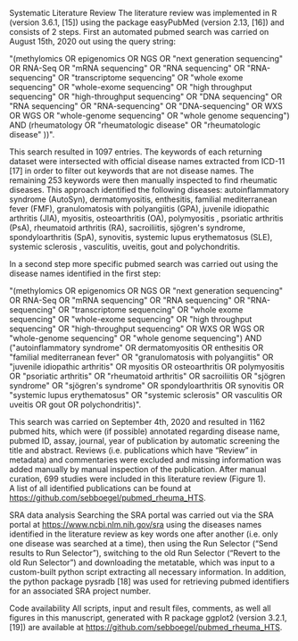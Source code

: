 Systematic Literature Review
The literature review was implemented in R (version 3.6.1, [15]) using the package easyPubMed (version 2.13, [16]) and consists of 2 steps. First an automated pubmed search was carried on August 15th, 2020 out using the query string: 

"(methylomics OR epigenomics OR NGS OR \"next generation sequencing\" OR RNA-Seq OR \"mRNA sequencing\" OR \"RNA sequencing\" OR \"RNA-sequencing\" OR \"transcriptome sequencing\" OR \"whole exome sequencing\" OR \"whole-exome sequencing\" OR \"high throughput sequencing\" OR \"high-throughput sequencing\" OR \"DNA sequencing\" OR \"RNA sequencing\" OR \"RNA-sequencing\" OR \"DNA-sequencing\" OR WXS OR WGS OR \"whole-genome sequencing\" OR \"whole genome sequencing\") AND (rheumatology OR \"rheumatologic disease\" OR \"rheumatologic disease\" ))".

This search resulted in 1097 entries. The keywords of each returning dataset were intersected with official disease names extracted from ICD-11 [17] in order to filter out keywords that are not disease names. The remaining 253 keywords were then manually inspected to find rheumatic diseases. This approach identified the following diseases: autoinflammatory syndrome (AutoSyn), dermatomyositis, enthesitis, familial mediterranean fever (FMF), granulomatosis with polyangiitis (GPA), juvenile idiopathic arthritis (JIA), myositis, osteoarthritis (OA), polymyositis , psoriatic arthritis (PsA),  rheumatoid arthritis (RA), sacroiliitis, sjögren's syndrome, spondyloarthritis (SpA), synovitis, systemic lupus erythematosus (SLE), systemic sclerosis , vasculitis, uveitis, gout and polychondritis.
 
In a second step more specific pubmed search was carried out using the disease names identified in the first step: 

"(methylomics OR epigenomics OR NGS OR \"next generation sequencing\" OR RNA-Seq OR \"mRNA sequencing\" OR \"RNA sequencing\" OR \"RNA-sequencing\" OR \"transcriptome sequencing\" OR \"whole exome sequencing\" OR \"whole-exome sequencing\" OR \"high throughput sequencing\" OR \"high-throughput sequencing\" OR WXS OR WGS OR \"whole-genome sequencing\" OR \"whole genome sequencing\") AND (\"autoinflammatory syndrome\" OR dermatomyositis OR enthesitis OR \"familial mediterranean fever\" OR \"granulomatosis with polyangiitis\" OR \"juvenile idiopathic arthritis\" OR myositis OR osteoarthritis OR polymyositis OR \"psoriatic arthritis\" OR \"rheumatoid arthritis\" OR sacroiliitis OR \"sjögren syndrome\" OR \"sjögren's syndrome\" OR spondyloarthritis OR synovitis OR \"systemic lupus erythematosus\" OR \"systemic sclerosis\" OR vasculitis OR uveitis OR gout OR polychondritis)".
 
This search was carried on September 4th, 2020 and resulted in 1162 pubmed hits, which were (if possible) annotated regarding disease name, pubmed ID, assay, journal, year of publication by automatic screening the title and abstract. Reviews (i.e. publications which have “Review” in metadata) and commentaries were excluded and missing information was added manually by manual inspection of the publication. After manual curation, 699 studies were included in this literature review (Figure 1).  
A list of all identified publications can be found at https://github.com/sebboegel/pubmed_rheuma_HTS.

SRA data analysis
Searching the SRA portal was carried out via the SRA portal at https://www.ncbi.nlm.nih.gov/sra using the diseases names identified in the literature review as key words one after another (i.e. only one disease was searched at a time), then using the Run Selector (“Send results to Run Selector”), switching to the old Run Selector (“Revert to the old Run Selector”) and downloading the metatable, which was input to a custom-built python script extracting all necessary information. In addition, the python package pysradb [18] was used for retrieving pubmed identifiers for an associated SRA project number.

Code availability
All scripts, input and result files, comments, as well all figures in this manuscript, generated with R package ggplot2 (version 3.2.1, [19]) are available at https://github.com/sebboegel/pubmed_rheuma_HTS.
